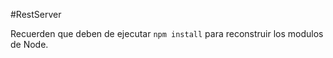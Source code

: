 #RestServer

Recuerden que deben de ejecutar ```npm install``` para reconstruir los modulos de Node. 